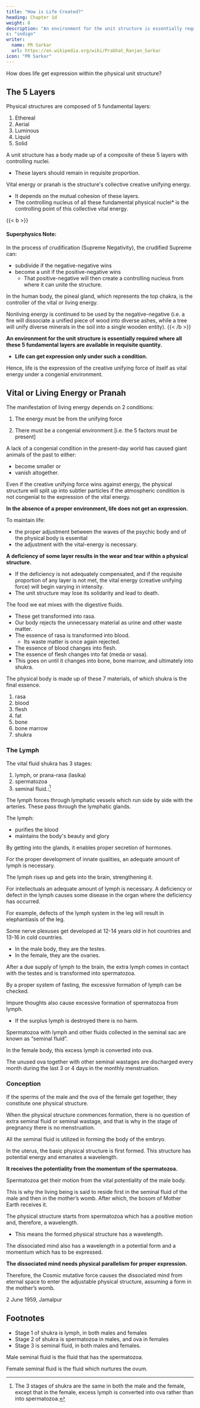 ```yaml
---
title: "How is Life Created?"
heading: Chapter 1d
weight: 8
description: "An environment for the unit structure is essentially required where all these 5 fundamental layers are available in requisite quantity. Life can get expression only under such a condition"
c: "indigo"
writer:
  name: PR Sarkar
  url: https://en.wikipedia.org/wiki/Prabhat_Ranjan_Sarkar
icon: "PR Sarkar"
---
```



How does life get expression within the physical unit structure?

## The 5 Layers

Physical structures are composed of 5 fundamental layers<!--  factors -->:

1. Ethereal
2. Aerial
3. Luminous
4. Liquid
5. Solid

A unit structure has a body made up of a composite of these 5 layers<!--  factors --> with controlling nuclei.
- These layers <!-- factors --> should remain in requisite proportion. 

Vital energy or pranah is the structure's collective creative unifying energy. 
- It <!-- resultant interial --><!--  or  --> depends on the mutual cohesion of these layers<!-- factors -->.
- The controlling nucleus of all these fundamental physical nuclei* is the controlling point of this collective vital energy.

<!-- This collection of práńa (energy) is called pranah. -->

{{< b >}}
#### Superphysics Note:

In the process of crudification (Supreme Negativity), the crudified Supreme can:
- subdivide if the negative-negative wins
- become a unit if the positive-negative wins
  - That positive-negative will then create a controlling nucleus from where it can unite the structure. 

In the human body, the pineal gland, which represents the top chakra, is the controller of the vital or living energy. 

Nonliving energy is continued to be used by the negative-negative (i.e. a fire will dissociate a unified piece of wood into diverse ashes, while a tree will unify diverse minerals in the soil into a single wooden entity).
{{< /b >}}

<!-- junnotesPrana is just energy. Pranah is the living energy that maintains the structure. It comes from the unifying force. This is the opposite of physical energy which comes from the divisive force -->



**An environment for the unit structure is essentially required where all these 5 fundamental layers are available in requisite quantity.** 
- **Life can get expression only under such a condition.** 
<!-- For the manifestation of life, therefore, a congenial atmosphere is a fundamental necessity. --> 

Hence, life is the expression of the creative unifying force of itself as vital energy under a congenial environment.


## Vital or Living Energy or Pranah

<!-- resultant interial -->

The manifestation of living energy <!-- práńáh --> depends on 2 conditions:

1. The <!-- resultant of práńa must be an interial force --> <!-- creation of práńa must be a --> energy must be from the unifying force

2. There must be a congenial environment [i.e. the 5 factors must be present]

A lack of a congenial condition in the present-day world has caused giant animals of the past to either:
- become smaller or
- vanish altogether.

Even if the creative unifying force <!-- resultant interial be --> <!-- the winning factor --> wins against energy<!-- in the  práńa -->, the physical structure will split up into <!-- innumerable --> subtler particles if the atmospheric condition is not congenial to the expression of the vital energy. 

**In the absence of a proper environment, life does not get an expression.** 

To maintain life:
<!--  or for association, -->
- the proper adjustment between the waves of the psychic body and of the physical body is essential
- the adjustment with the vital-energy <!-- práńáh --> is necessary.

**A deficiency of some layer results in the wear and tear within a physical structure.**
<!-- and may also tell upon the resultant activity controlling the subjective nucleus and maintaining structural solidarity.  -->
- If the deficiency is not adequately compensated, and if the requisite proportion of any layer <!-- factor or factors --> is not met, the vital energy (creative unifying force) <!-- resultant interial --> will begin varying in intensity. 
- The unit structure may lose its solidarity and lead to death. 

<!-- Logically, therefore, it may be concluded that for the physical unit structure  -->


The food we eat mixes with the digestive fluids.
- These get transformed into rasa.
- Our body rejects the unnecessary material as urine and other waste matter. 
- The essence of rasa is transformed into blood.
  - Its waste matter is once again rejected. 
- The essence of blood changes into flesh.
- The essence of flesh changes into fat (meda or vasa).
- This goes on until it changes into bone, bone marrow, and ultimately into shukra. 


The physical body is made up of these 7 materials, of which shukra is the final essence. 

1. rasa
2. blood
3. flesh
4. fat
5. bone
6. bone marrow
7. shukra



### The Lymph

The vital fluid shukra has 3 stages:

1. lymph, or prana-rasa (lasika)
2. spermatozoa
3. seminal fluid.:[^1]


The lymph forces through lymphatic vessels which run side by side with the arteries. These pass through the lymphatic glands. 

The lymph:
- purifies the blood
- maintains the body's beauty and glory

By getting into the glands, it enables proper secretion of hormones. 

For the proper development of innate qualities, an adequate amount of lymph is necessary. 

The lymph rises up and gets into the brain, strengthening it. 

For intellectuals an adequate amount of lymph is necessary. A deficiency or defect in the lymph causes some disease in the organ where the deficiency has occurred. 

For example, defects of the lymph system in the leg will result in elephantiasis of the leg.

Some nerve plexuses get developed at 12-14 years old in hot countries and 13-16 in cold countries. 
- In the male body, they are the testes. 
- In the female, they are the ovaries. 

After a due supply of lymph to the brain, the extra lymph comes in contact with the testes and is transformed into spermatozoa. 

By a proper system of fasting, the excessive formation of lymph can be checked.

Impure thoughts also cause excessive formation of spermatozoa from lymph.
- If the surplus lymph is destroyed there is no harm.

Spermatozoa with lymph and other fluids collected in the seminal sac are known as “seminal fluid”.

In the female body, this excess lymph is converted into ova.

The unused ova together with other seminal wastages are discharged every month during the last 3 or 4 days in the monthly menstruation.


### Conception

If the sperms of the male and the ova of the female get together, they constitute one physical structure. 

When the physical structure commences formation, there is no question of extra seminal fluid or seminal wastage, and that is why in the stage of pregnancy there is no menstruation. 

All the seminal fluid is utilized in forming the body of the embryo.

In the uterus, the basic physical structure is first formed. This structure has potential energy and emanates a wavelength.

**It receives the potentiality from the momentum of the spermatozoa.** 

Spermatozoa get their motion from the vital potentiality of the male body. 

This is why the living being is said to reside first in the seminal fluid of the male and then in the mother’s womb. After which, the bosom of Mother Earth receives it.

The physical structure starts from spermatozoa which has a positive motion and, therefore, a wavelength.
- This means the formed physical structure has a wavelength. 

The dissociated mind also has a wavelength in a potential form and a momentum which has to be expressed.

**The dissociated mind needs physical parallelism for proper expression.** 

Therefore, the Cosmic mutative force causes the dissociated mind from eternal space to enter the adjustable physical structure, assuming a form in the mother’s womb.

<!-- This is how life comes into physical creation. -->

2 June 1959, Jamalpur


## Footnotes

[^1]: The 3 stages of shukra are the same in both the male and the female, except that in the female, <!-- as the author will explain in a following paragraph, --> excess lymph is converted into ova rather than into spermatozoa. 

- Stage 1 of shukra is lymph, in both males and females
- Stage 2 of shukra is spermatozoa in males, and ova in females
- Stage 3 is seminal fluid, in both males and females. 

Male seminal fluid is the fluid that has the spermatozoa.

Female seminal fluid is the fluid which nurtures the ovum. 

<!-- It is generally considered that the author conceptualized the actions of lymph in the body in terms not only of the lymph system as narrowly defined, but of a system that would embrace many of lymph’s ramifying effects as well. 
 -->
